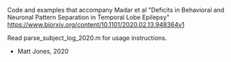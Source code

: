 Code and examples that accompany Madar et al 
"Deficits in Behavioral and Neuronal Pattern Separation in Temporal Lobe Epilepsy"
https://www.biorxiv.org/content/10.1101/2020.02.13.948364v1

Read parse_subject_log_2020.m for usage instructions.
- Matt Jones, 2020


